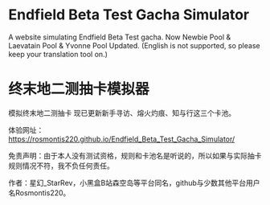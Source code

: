 # Endfield Beta Test Gacha Simulator
A website simulating Endfield Beta Test gacha.
Now Newbie Pool & Laevatain Pool & Yvonne Pool Updated.
(English is not supported, so please keep your translation tool on.)

# 终末地二测抽卡模拟器
模拟终末地二测抽卡
现已更新新手寻访、熔火灼痕、知与行这三个卡池。

体验网址：https://rosmontis220.github.io/Endfield_Beta_Test_Gacha_Simulator/

免责声明：由于本人没有测试资格，规则和卡池名是听说的，所以如果与实际抽卡规则情况不符，我不负任何责任。

作者：星幻_StarRev，小黑盒B站森空岛等平台同名，github与少数其他平台用户名Rosmontis220。
